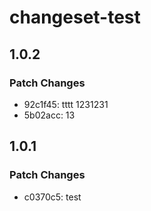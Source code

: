 # changeset-test

## 1.0.2

### Patch Changes

- 92c1f45: tttt
  1231231
- 5b02acc: 13

## 1.0.1

### Patch Changes

- c0370c5: test
